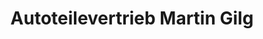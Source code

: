 ---
title: "Autoteilevertrieb Martin Gilg"
url: /lorch/autoteilevertrieb-martin-gilg/
shop: Autoteile
---